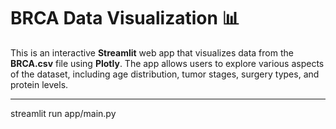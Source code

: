 # BRCA Data Visualization 📊

This is an interactive **Streamlit** web app that visualizes data from the **BRCA.csv** file using **Plotly**. The app allows users to explore various aspects of the dataset, including age distribution, tumor stages, surgery types, and protein levels.

---

streamlit run app/main.py
